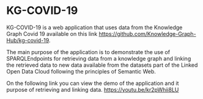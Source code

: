 # KG-COVID-19

KG-COVID-19 is a web application that uses data from the Knowledge Graph Covid 19 available on this link https://github.com/Knowledge-Graph-Hub/kg-covid-19.

The main purpose of the application is to demonstrate the use of SPARQLEndpoints for retrieving data from a knowledge graph and linking the retrieved data to new data available from the datasets part of the Linked Open Data Cloud following the principles of Semantic Web.

On the following link you can view the demo of the application and it purpose of retrieving and linking data.
https://youtu.be/kr2pWhii8LU
